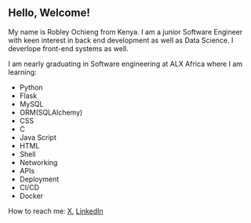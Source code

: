 ## Hello, Welcome!

My name is Robley Ochieng from Kenya.
I am a junior Software Engineer with keen interest in back end development as well as Data Science. I deverlope front-end systems as well.

I am nearly graduating in Software engineering at ALX Africa where I am learning:
- Python
- Flask
- MySQL
- ORM(SQLAlchemy)
- CSS
- C
- Java Script
- HTML
- Shell
- Networking
- APIs
- Deployment
- CI/CD
- Docker

How to reach me:
[X](https://twitter.com/RobleyOchieng), [LinkedIn](https://www.linkedin.com/in/robley-otieno-75900426b/)
